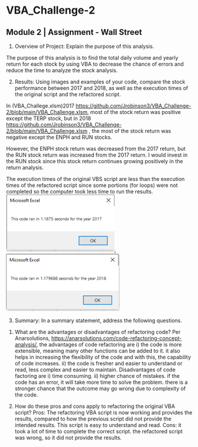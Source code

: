 # VBA_Challenge-2

## Module 2 | Assignment - Wall Street

1. Overview of Project: Explain the purpose of this analysis.

The purpose of this analysis is to find the total daily volume and yearly return for each stock by using VBA to decrease the chance of errors and reduce the time to analyze the stock analysis. 

2. Results: Using images and examples of your code, compare the stock performance between 2017 and 2018, as well as the execution times of the original script and the refactored script.

In (VBA_Challege.xlsm)2017 https://github.com/Jrobinson3/VBA_Challenge-2/blob/main/VBA_Challenge.xlsm, most of the stock return was positive except the TERP stock, but in 2018 https://github.com/Jrobinson3/VBA_Challenge-2/blob/main/VBA_Challenge.xlsm , the most of the stock return was negative except the ENPH and RUN stocks. 


However, the ENPH stock return was decreased from the 2017 return, but the RUN stock return was increased from the 2017 return. 
I would invest in the RUN stock since this stock return continues growing positively in the return analysis.  

The execution times of the original VBS script are less than the execution times of the refactored script since some portions (for loops) were not completed so the computer took less time to run the results. 
![This is an image](https://github.com/Jrobinson3/VBA_Challenge-2/blob/main/VBA_Challenge_2017.PNG), 
![This is an image](https://github.com/Jrobinson3/VBA_Challenge-2/blob/main/VBA_Challenge_2018.PNG) 

3. Summary: In a summary statement, address the following questions.
1) What are the advantages or disadvantages of refactoring code? 
Per Anarsolutions, https://anarsolutions.com/code-refactoring-concept-analysis/, the advantages of code refactoring are
i) the code is more extensible, meaning many other functions can be added to it. it also helps in increasing the flexibility of the code and with this, the capability of code increases. 
ii) the code is fresher and easier to understand or read, less complex and easier to maintain. 
Disadvantages of code factoring are
i) time consuming.
ii) higher chance of mistakes. if the code has an error, it will take more time to solve the problem. there is a stronger chance that the outcome may go wrong due to complexity of the code. 

2) How do these pros and cons apply to refactoring the original VBA script?
Pros: The refactoring VBA script is now working and provides the results, compared to how the previous script did not provide the intended results. This script is easy to understand and read.
Cons: it took a lot of time to complete the correct script. the refactored script was wrong, so it did not provide the results.  
